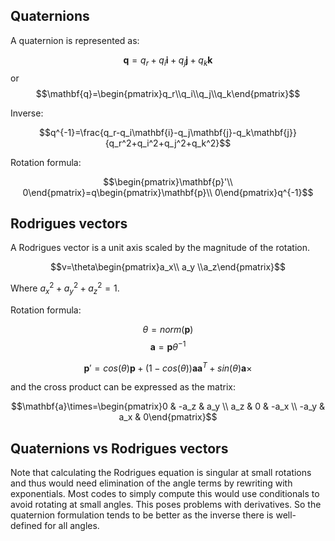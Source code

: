 ## Quaternions

A quaternion is represented as:

$$\mathbf{q}=q_r+q_i\mathbf{i}+q_j\mathbf{j}+q_k\mathbf{k}$$
or
$$\mathbf{q}=\begin{pmatrix}q_r\\q_i\\q_j\\q_k\end{pmatrix}$$

Inverse:

$$q^{-1}=\frac{q_r-q_i\mathbf{i}-q_j\mathbf{j}-q_k\mathbf{j}}{q_r^2+q_i^2+q_j^2+q_k^2}$$

Rotation formula:

$$\begin{pmatrix}\mathbf{p}'\\ 0\end{pmatrix}=q\begin{pmatrix}\mathbf{p}\\ 0\end{pmatrix}q^{-1}$$

## Rodrigues vectors

A Rodrigues vector is a unit axis scaled by the magnitude of the rotation.

$$v=\theta\begin{pmatrix}a_x\\ a_y \\a_z\end{pmatrix}$$

Where $a_x^2+a_y^2+a_z^2=1$.

Rotation formula:

$$\theta=norm(\mathbf{p})$$
$$\mathbf{a}=\mathbf{p}\theta^{-1}$$

$$\mathbf{p}'=cos(\theta)\mathbf{p}+(1-cos(\theta))\mathbf{a}\mathbf{a}^T+sin(\theta)\mathbf{a}\times$$

and the cross product can be expressed as the matrix:

$$\mathbf{a}\times=\begin{pmatrix}0 & -a_z & a_y \\ a_z & 0 & -a_x \\ -a_y & a_x & 0\end{pmatrix}$$

## Quaternions vs Rodrigues vectors

Note that calculating the Rodrigues equation is singular at small rotations and thus would need elimination of the angle terms by rewriting with exponentials. Most codes to simply compute this would use conditionals to avoid rotating at small angles. This poses problems with derivatives. So the quaternion formulation tends to be better as the inverse there is well-defined for all angles.
